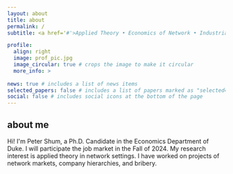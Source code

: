 ```yaml
---
layout: about
title: about
permalink: /
subtitle: <a href='#'>Applied Theory • Economics of Network • Industrial Organization</a> <p>Department of Economics, Duke University</p>

profile:
  align: right
  image: prof_pic.jpg
  image_circular: true # crops the image to make it circular
  more_info: >
   
news: true # includes a list of news items
selected_papers: false # includes a list of papers marked as "selected={true}"
social: false # includes social icons at the bottom of the page
---
```


## about me
Hi! I'm Peter Shum, a Ph.D. Candidate in the Economics Department of Duke. I will participate the job market in the Fall of 2024. My research interest is applied theory in network settings. I have worked on projects of network markets, company hierarchies, and bribery.
